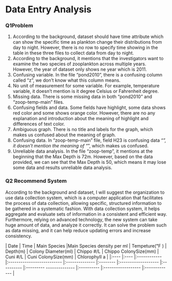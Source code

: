 
# **Data Entry Analysis** 
### **Q1Problem**
1. According to the background, dataset should have time attribute which can show the specific time as plankton change their distributions from day to night. However, there is no row to specify time showing in the table in these three files to collect data from day to night.
2. According to the background, it mentions that the investigators want to examine the two species of zooplankton across multiple years. However, the year of dataset only shows ne year which is 2011.
3. Confusing variable. In the file “pond2010”, there is a confusing column called “z”, we don’t know what this column means.
4. No unit of measurement for some variable. For example, temperature variable, it doesn’t mention is it degree Celsius or Fahrenheit degree.
5. Missing data. There is some missing data in both “pond2010” and “zoop-temp-main” files.
6. Confusing fields and data. Some fields have highlight, some data shows red color and some shows orange color. However, there are no any explanation and introduction about the meaning of highlight and differences of text color.
7. Ambiguous graph. There is no title and labels for the graph, which makes us confused about the meaning of graph.
8. Confusing data. In “zoop-temp-main” file, field H23 is confusing data “*”, it doesn’t mention the meaning of “*”, which makes us confused.  
9. Unreliable data analysis. In the file “zoop-temp”, it mentions at the beginning that the Max Depth is 72m. However, based on the data provided, we can see that the Max Depth is 50, which means it may lose some data and results unreliable data analysis. 

### **Q2 Recommend System**
According to the background and dataset, I will suggest the organization to use data collection system, which is a computer application that facilitates the process of data collection, allowing specific, structured information to be gathered in a systematic fashion. With data collection system, it helps aggregate and evaluate sets of information in a consistent and efficient way. Furthermore, relying on advanced technology, the new system can take huge amount of data, and analyze it correctly. It can solve the problem such as data missing, and it can help reduce updating errors and increase consistency. 

| Date | Time | Main Species |Main Species density per ml | Tempeture(℉ ) | Depth(m) | Colony Diameter(ml) | Chippo #/L | Chippo ColonySize(mm) | Cuni #/L | Cuni ColonySize(mm) | ChlorophyII a | 
|:---- |:---- |:------------ |:-------------------------- |:-------------- |:-------- |:------------------- |:---------- |:---------
-------------- |:---------- |:------------------ |:------------- |
